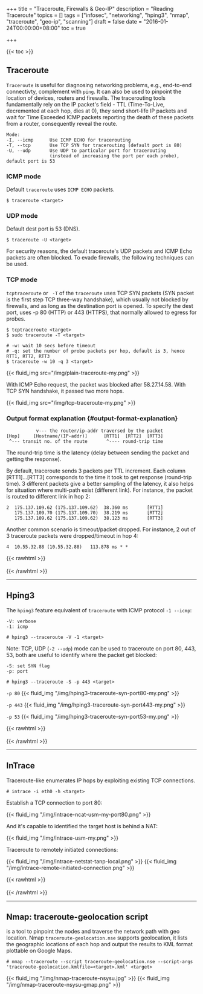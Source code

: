 +++
title = "Traceroute, Firewalls & Geo-IP"
description = "Reading Traceroute"
topics = []
tags = ["infosec", "networking", "hping3", "nmap", "traceroute", "geo-ip", "scanning"]
draft = false
date = "2016-01-24T00:00:00+08:00"
toc = true

+++

{{< toc >}}

## Traceroute
`Traceroute` is useful for diagnosing networking problems, e.g., end-to-end connectivty, complement with `ping`. It can also be used to pinpoint the location of devices, routers and firewalls. The tracerouting tools fundamentally rely on the IP packet's field - TTL (Time-To-Live, decremented at each hop, dies at 0), they send short-life IP packets and wait for Time Exceeded ICMP packets reporting the death of these packets from a router, consequently reveal the route.

```
Mode:
-I, --icmp      Use ICMP ECHO for tracerouting
-T, --tcp       Use TCP SYN for tracerouting (default port is 80)
-U, --udp       Use UDP to particular port for tracerouting
                (instead of increasing the port per each probe), default port is 53
```

### ICMP mode
Default `traceroute` uses `ICMP ECHO` packets.

```
$ traceroute <target>
```

### UDP mode

Default dest port is 53 (DNS).
```
$ traceroute -U <target>
```

For security reasons, the default traceroute's UDP packets and ICMP Echo packets are often blocked. To evade firewalls, the following techniques can be used.

### TCP mode

`tcptraceroute` or ` -T` of the `traceroute` uses TCP SYN packets (SYN packet is the first step TCP three-way handshake), which usually not blocked by firewalls, and as long as the destination port is opened. To specify the dest port, uses -p 80 (HTTP) or 443 (HTTPS), that normally allowed to egress for probes. 

```
$ tcptraceroute <target>
$ sudo traceroute -T <target>

# -w: wait 10 secs before timeout
# -q: set the number of probe packets per hop, default is 3, hence RTT1, RTT2, RTT3
$ traceroute -w 10 -q 3 <target>
```

{{< fluid_img src="/img/plain-traceroute-my.png" >}}

With ICMP Echo request, the packet was blocked after 58.27.14.58. With TCP SYN handshake, it passed two more hops.

{{< fluid_img src="/img/tcp-traceroute-my.png" >}}


### Output format explanation {#output-format-explanation}

```
           v--- the router/ip-addr traversed by the packet 
[Hop]     [Hostname/(IP-addr)]      [RTT1]  [RTT2]  [RTT3]
 ^--- transit no. of the route       ^---- round-trip time
```

The round-trip time is the latency (delay between sending the packet and getting the response).

By default, traceroute sends 3 packets per TTL increment. Each column [RTT1]...[RTT3] corresponds to the time it took to get response (round-trip time). 3 different packets give a better sampling of the latency, it also helps for situation where multi-path exist (different link). For instance, the packet is routed to different link in hop 2:

```
2  175.137.109.62 (175.137.109.62)  38.360 ms       [RTT1]
   175.137.109.70 (175.137.109.70)  38.219 ms       [RTT2]
   175.137.109.62 (175.137.109.62)  38.123 ms       [RTT3]
```

Another common scenario is timeout/packet dropped. For instance, 2 out of 3 traceroute packets were dropped/timeout in hop 4:

```
4  10.55.32.88 (10.55.32.88)   113.878 ms * *
```


{{< rawhtml >}}
<br/><br/>
{{< /rawhtml >}}


---
## Hping3

The `hping3` feature equivalent of `traceroute` with ICMP protocol `-1 --icmp`:

```
-V: verbose
-1: icmp

# hping3 --traceroute -V -1 <target>
```


Note: TCP, UDP (`-2 --udp`) mode can be used to traceroute on port 80, 443, 53, both are useful to identify where the packet get blocked:

```
-S: set SYN flag
-p: port

# hping3 --traceroute -S -p 443 <target>
```

`-p 80`
{{< fluid_img "/img/hping3-traceroute-syn-port80-my.png" >}}

`-p 443`
{{< fluid_img "/img/hping3-traceroute-syn-port443-my.png" >}}

`-p 53`
{{< fluid_img "/img/hping3-traceroute-syn-port53-my.png" >}}


{{< rawhtml >}}
<br/><br/>
{{< /rawhtml >}}


---
## InTrace

Traceroute-like enumerates IP hops by exploiting existing TCP connections.

```
# intrace -i eth0 -h <target>
```

Establish a TCP connection to port 80:

{{< fluid_img "/img/intrace-ncat-usm-my-port80.png" >}}

And it's capable to identified the target host is behind a NAT:

{{< fluid_img "/img/intrace-usm-my.png" >}}

Traceroute to remotely initiated connections:

{{< fluid_img "/img/intrace-netstat-tanp-local.png" >}}
{{< fluid_img "/img/intrace-remote-initiated-connection.png" >}}


{{< rawhtml >}}
<br/><br/>
{{< /rawhtml >}}


---
## Nmap: traceroute-geolocation script

is a tool to pinpoint the nodes and traverse the network path with geo location. Nmap `traceroute-geolocation.nse` supports geolocation, it lists the geographic locations of each hop and output the results to KML format plottable on Google Maps.


```
# nmap --traceroute --script traceroute-geolocation.nse --script-args 'traceroute-geolocation.kmlfile=<target>.kml' <target>
```

{{< fluid_img "/img/nmap-traceroute-nsysu.jpg" >}}
{{< fluid_img "/img/nmap-traceroute-nsysu-gmap.png" >}}
